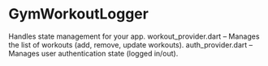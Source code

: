 # GymWorkoutLogger
Handles state management for your app.
workout_provider.dart – Manages the list of workouts (add, remove, update workouts).
auth_provider.dart – Manages user authentication state (logged in/out).